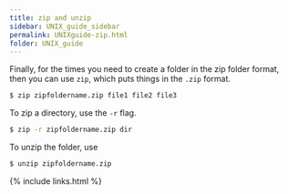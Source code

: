 ```yaml
---
title: zip and unzip
sidebar: UNIX_guide_sidebar
permalink: UNIXguide-zip.html
folder: UNIX_guide
---
```


Finally, for the times you need to create a folder in the zip folder format,
then you can use `zip`, which puts things in the `.zip` format.
```bash
$ zip zipfoldername.zip file1 file2 file3
```
To zip a directory, use the `-r` flag.
```bash
$ zip -r zipfoldername.zip dir
```
To unzip the folder, use
```bash
$ unzip zipfoldername.zip
```

{% include links.html %}
